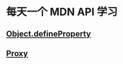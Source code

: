 # 每天一个 MDN API 学习

## [Object.defineProperty](./Object/Object.defineProperty.md)
## [Proxy](./Proxy/Proxy.md)